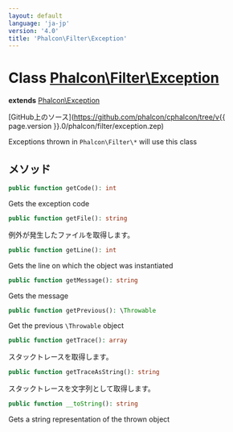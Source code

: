 ```yaml
---
layout: default
language: 'ja-jp'
version: '4.0'
title: 'Phalcon\Filter\Exception'
---
```


# Class [Phalcon\Filter\Exception](Phalcon_Filter_Exception)

**extends** [Phalcon\Exception](Phalcon_Exception)

[GitHub上のソース](https://github.com/phalcon/cphalcon/tree/v{{ page.version }}.0/phalcon/filter/exception.zep)

Exceptions thrown in `Phalcon\Filter\*` will use this class

## メソッド

```php
public function getCode(): int
```

Gets the exception code

```php
public function getFile(): string
```

例外が発生したファイルを取得します。

```php
public function getLine(): int
```

Gets the line on which the object was instantiated

```php
public function getMessage(): string
```

Gets the message

```php
public function getPrevious(): \Throwable
```

Get the previous `\Throwable` object

```php
public function getTrace(): array
```

スタックトレースを取得します。

```php
public function getTraceAsString(): string
```

スタックトレースを文字列として取得します。

```php
public function __toString(): string
```

Gets a string representation of the thrown object